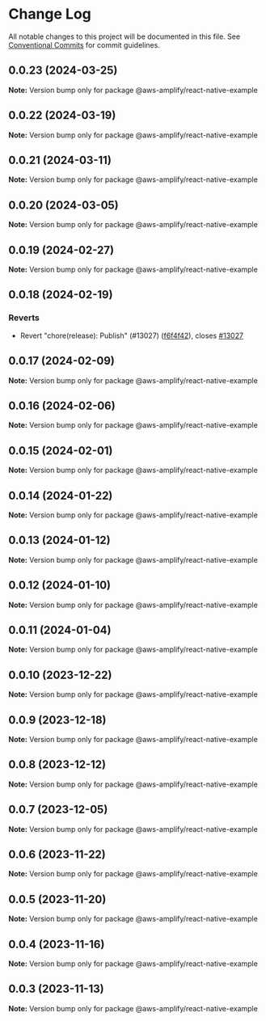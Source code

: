 # Change Log

All notable changes to this project will be documented in this file.
See [Conventional Commits](https://conventionalcommits.org) for commit guidelines.

## 0.0.23 (2024-03-25)

**Note:** Version bump only for package @aws-amplify/react-native-example

## 0.0.22 (2024-03-19)

**Note:** Version bump only for package @aws-amplify/react-native-example

## 0.0.21 (2024-03-11)

**Note:** Version bump only for package @aws-amplify/react-native-example

## 0.0.20 (2024-03-05)

**Note:** Version bump only for package @aws-amplify/react-native-example

## 0.0.19 (2024-02-27)

**Note:** Version bump only for package @aws-amplify/react-native-example

## 0.0.18 (2024-02-19)

### Reverts

- Revert "chore(release): Publish" (#13027) ([f6f4f42](https://github.com/aws-amplify/amplify-js/commit/f6f4f42befa04ed3c1502fa0adf17c6700abfddf)), closes [#13027](https://github.com/aws-amplify/amplify-js/issues/13027)

## 0.0.17 (2024-02-09)

**Note:** Version bump only for package @aws-amplify/react-native-example

## 0.0.16 (2024-02-06)

**Note:** Version bump only for package @aws-amplify/react-native-example

## 0.0.15 (2024-02-01)

**Note:** Version bump only for package @aws-amplify/react-native-example

## 0.0.14 (2024-01-22)

**Note:** Version bump only for package @aws-amplify/react-native-example

## 0.0.13 (2024-01-12)

**Note:** Version bump only for package @aws-amplify/react-native-example

## 0.0.12 (2024-01-10)

**Note:** Version bump only for package @aws-amplify/react-native-example

## 0.0.11 (2024-01-04)

**Note:** Version bump only for package @aws-amplify/react-native-example

## 0.0.10 (2023-12-22)

**Note:** Version bump only for package @aws-amplify/react-native-example

## 0.0.9 (2023-12-18)

**Note:** Version bump only for package @aws-amplify/react-native-example

## 0.0.8 (2023-12-12)

**Note:** Version bump only for package @aws-amplify/react-native-example

## 0.0.7 (2023-12-05)

**Note:** Version bump only for package @aws-amplify/react-native-example

## 0.0.6 (2023-11-22)

**Note:** Version bump only for package @aws-amplify/react-native-example

## 0.0.5 (2023-11-20)

**Note:** Version bump only for package @aws-amplify/react-native-example

## 0.0.4 (2023-11-16)

**Note:** Version bump only for package @aws-amplify/react-native-example

## 0.0.3 (2023-11-13)

**Note:** Version bump only for package @aws-amplify/react-native-example
